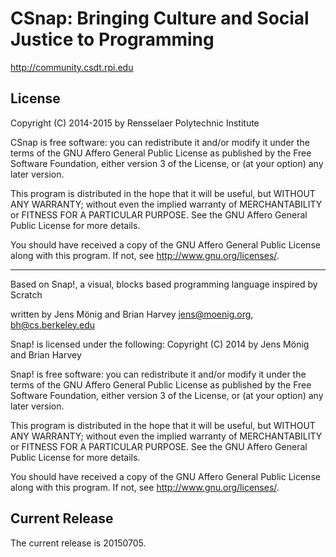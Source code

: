 CSnap: Bringing Culture and Social Justice to Programming
=========================================================

http://community.csdt.rpi.edu

License
-------

Copyright (C) 2014-2015 by Rensselaer Polytechnic Institute

CSnap is free software: you can redistribute it and/or modify
it under the terms of the GNU Affero General Public License as
published by the Free Software Foundation, either version 3 of
the License, or (at your option) any later version.

This program is distributed in the hope that it will be useful,
but WITHOUT ANY WARRANTY; without even the implied warranty of
MERCHANTABILITY or FITNESS FOR A PARTICULAR PURPOSE.  See the
GNU Affero General Public License for more details.

You should have received a copy of the GNU Affero General Public License
along with this program.  If not, see <http://www.gnu.org/licenses/>.

---
Based on Snap!, a visual, blocks based programming language
inspired by Scratch

written by Jens Mönig and Brian Harvey
jens@moenig.org, bh@cs.berkeley.edu

Snap! is licensed under the following:
Copyright (C) 2014 by Jens Mönig and Brian Harvey

Snap! is free software: you can redistribute it and/or modify
it under the terms of the GNU Affero General Public License as
published by the Free Software Foundation, either version 3 of
the License, or (at your option) any later version.

This program is distributed in the hope that it will be useful,
but WITHOUT ANY WARRANTY; without even the implied warranty of
MERCHANTABILITY or FITNESS FOR A PARTICULAR PURPOSE.  See the
GNU Affero General Public License for more details.

You should have received a copy of the GNU Affero General Public License
along with this program.  If not, see <http://www.gnu.org/licenses/>.

Current Release
---------------

The current release is 20150705.
